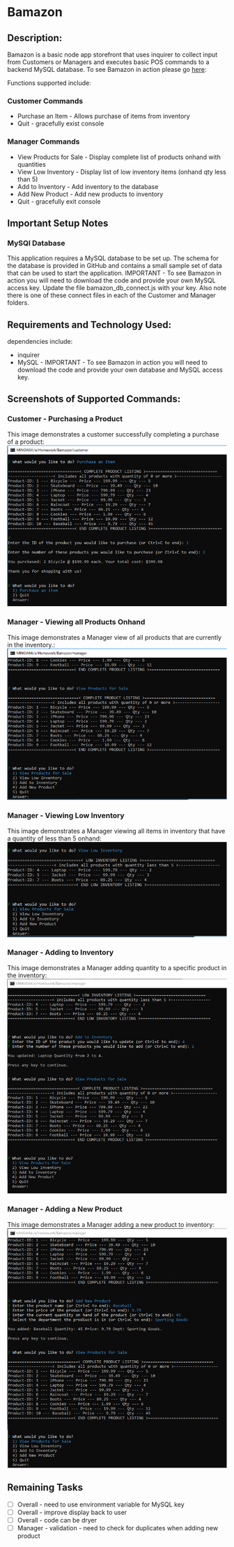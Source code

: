 # Bamazon

## Description:
Bamazon is a basic node app storefront that uses inquirer to collect input from Customers or Managers and executes basic POS commands to a backend MySQL database. To see Bamazon in action please go [here](https://drive.google.com/open?id=1u0cVOxjD-967PL2P9V4aIi-B4cKdjyiB):

Functions supported include:

### Customer Commands
* Purchase an Item - Allows purchase of items from inventory
* Quit - gracefully exist console

### Manager Commands
* View Products for Sale - Display complete list of products onhand with quantities
* View Low Inventory - Display list of low inventory items (onhand qty less than 5)
* Add to Inventory - Add inventory to the database 
* Add New Product - Add new products to inventory
* Quit - gracefully exit console

## Important Setup Notes

### MySQl Database
This application requires a MySQL database to be set up. The schema for the database is provided in GitHub and contains a small sample set of data that can be used to start the application. IMPORTANT - To see Bamazon in action you will need to download the code and provide your own MySQL access key. Update the file bamazon_db_connect.js with your key. Also note there is one of these connect files in each of the Customer and Manager folders.

## Requirements and Technology Used:
  dependencies include: 
  - inquirer
  - MySQL - IMPORTANT - To see Bamazon in action you will need to download the code and provide your own database and MySQL access key.
  
## Screenshots of Supported Commands:

### Customer - Purchasing a Product
This image demonstrates a customer successfully completing a purchase of a product:
![](./Cust-Purchase-Product.PNG)

### Manager - Viewing all Products Onhand
This image demonstrates a Manager view of all products that are currently in the inventory.:
![](./Mgr-Product-View.PNG)

### Manager - Viewing Low Inventory
This image demonstrates a Manager viewing all items in inventory that have a quantity of less than 5 onhand:
![](./Mgr-Low-Inventory.PNG)

### Manager - Adding to Inventory
This image demonstrates a Manager adding quantity to a specific product in the inventory:
![](./Mgr-Add-Inventory.PNG)

### Manager - Adding a New Product
This image demonstrates a Manager adding a new product to inventory:
![](./Mgr-Add-Product.PNG)

## Remaining Tasks
- [ ] Overall - need to use environment variable for MySQL key 
- [ ] Overall - improve display back to user
- [ ] Overall - code can be dryer
- [ ] Manager - validation - need to check for duplicates when adding new product
